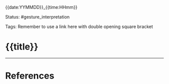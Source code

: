 
{{date:YYMMDD}}_{{time:HHmm}}

Status: #gesture_interpretation

Tags:
Remember to use a link here with double opening square bracket
# {{title}}


---
# References



